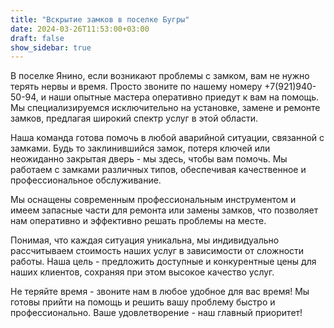 ```yaml
---
title: "Вскрытие замков в поселке Бугры"
date: 2024-03-26T11:53:00+03:00 
draft: false 
show_sidebar: true
---
```


В поселке Янино, если возникают проблемы с замком, вам не нужно терять нервы и время. Просто звоните по нашему номеру +7(921)940-50-94, и наши опытные мастера оперативно приедут к вам на помощь. Мы специализируемся исключительно на установке, замене и ремонте замков, предлагая широкий спектр услуг в этой области.

Наша команда готова помочь в любой аварийной ситуации, связанной с замками. Будь то заклинившийся замок, потеря ключей или неожиданно закрытая дверь - мы здесь, чтобы вам помочь. Мы работаем с замками различных типов, обеспечивая качественное и профессиональное обслуживание.

Мы оснащены современным профессиональным инструментом и имеем запасные части для ремонта или замены замков, что позволяет нам оперативно и эффективно решать проблемы на месте.

Понимая, что каждая ситуация уникальна, мы индивидуально рассчитываем стоимость наших услуг в зависимости от сложности работы. Наша цель - предложить доступные и конкурентные цены для наших клиентов, сохраняя при этом высокое качество услуг.

Не теряйте время - звоните нам в любое удобное для вас время! Мы готовы прийти на помощь и решить вашу проблему быстро и профессионально. Ваше удовлетворение - наш главный приоритет!